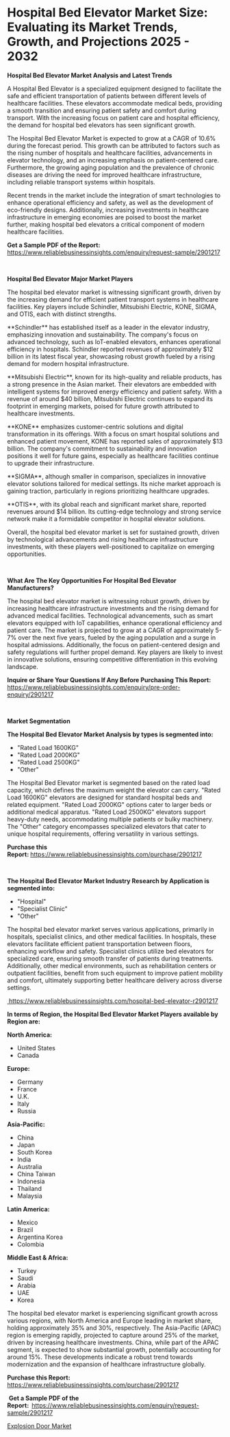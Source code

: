 <p><h1>Hospital Bed Elevator Market Size: Evaluating its Market Trends, Growth, and Projections 2025 - 2032</h1></p><p><strong>Hospital Bed Elevator Market Analysis and Latest Trends</strong></p>
<p><p>A Hospital Bed Elevator is a specialized equipment designed to facilitate the safe and efficient transportation of patients between different levels of healthcare facilities. These elevators accommodate medical beds, providing a smooth transition and ensuring patient safety and comfort during transport. With the increasing focus on patient care and hospital efficiency, the demand for hospital bed elevators has seen significant growth.</p><p>The Hospital Bed Elevator Market is expected to grow at a CAGR of 10.6% during the forecast period. This growth can be attributed to factors such as the rising number of hospitals and healthcare facilities, advancements in elevator technology, and an increasing emphasis on patient-centered care. Furthermore, the growing aging population and the prevalence of chronic diseases are driving the need for improved healthcare infrastructure, including reliable transport systems within hospitals. </p><p>Recent trends in the market include the integration of smart technologies to enhance operational efficiency and safety, as well as the development of eco-friendly designs. Additionally, increasing investments in healthcare infrastructure in emerging economies are poised to boost the market further, making hospital bed elevators a critical component of modern healthcare facilities.</p></p>
<p><strong>Get a Sample PDF of the Report:&nbsp;</strong> <a href="https://www.reliablebusinessinsights.com/enquiry/request-sample/2901217?utm_campaign=3086&utm_medium=2&utm_source=Github&utm_content=ia&utm_term=16032025&utm_id=hospital-bed-elevator">https://www.reliablebusinessinsights.com/enquiry/request-sample/2901217</a></p>
<p>&nbsp;</p>
<p><strong>Hospital Bed Elevator Major Market Players</strong></p>
<p><p>The hospital bed elevator market is witnessing significant growth, driven by the increasing demand for efficient patient transport systems in healthcare facilities. Key players include Schindler, Mitsubishi Electric, KONE, SIGMA, and OTIS, each with distinct strengths.</p><p>**Schindler** has established itself as a leader in the elevator industry, emphasizing innovation and sustainability. The company's focus on advanced technology, such as IoT-enabled elevators, enhances operational efficiency in hospitals. Schindler reported revenues of approximately $12 billion in its latest fiscal year, showcasing robust growth fueled by a rising demand for modern hospital infrastructure.</p><p>**Mitsubishi Electric**, known for its high-quality and reliable products, has a strong presence in the Asian market. Their elevators are embedded with intelligent systems for improved energy efficiency and patient safety. With a revenue of around $40 billion, Mitsubishi Electric continues to expand its footprint in emerging markets, poised for future growth attributed to healthcare investments.</p><p>**KONE** emphasizes customer-centric solutions and digital transformation in its offerings. With a focus on smart hospital solutions and enhanced patient movement, KONE has reported sales of approximately $13 billion. The company's commitment to sustainability and innovation positions it well for future gains, especially as healthcare facilities continue to upgrade their infrastructure.</p><p>**SIGMA**, although smaller in comparison, specializes in innovative elevator solutions tailored for medical settings. Its niche market approach is gaining traction, particularly in regions prioritizing healthcare upgrades.</p><p>**OTIS**, with its global reach and significant market share, reported revenues around $14 billion. Its cutting-edge technology and strong service network make it a formidable competitor in hospital elevator solutions.</p><p>Overall, the hospital bed elevator market is set for sustained growth, driven by technological advancements and rising healthcare infrastructure investments, with these players well-positioned to capitalize on emerging opportunities.</p></p>
<p>&nbsp;</p>
<p><strong>What Are The Key Opportunities For Hospital Bed Elevator Manufacturers?</strong></p>
<p><p>The hospital bed elevator market is witnessing robust growth, driven by increasing healthcare infrastructure investments and the rising demand for advanced medical facilities. Technological advancements, such as smart elevators equipped with IoT capabilities, enhance operational efficiency and patient care. The market is projected to grow at a CAGR of approximately 5-7% over the next five years, fueled by the aging population and a surge in hospital admissions. Additionally, the focus on patient-centered design and safety regulations will further propel demand. Key players are likely to invest in innovative solutions, ensuring competitive differentiation in this evolving landscape.</p></p>
<p><strong>Inquire or Share Your Questions If Any Before Purchasing This Report:</strong> <a href="https://www.reliablebusinessinsights.com/enquiry/pre-order-enquiry/2901217?utm_campaign=3086&utm_medium=2&utm_source=Github&utm_content=ia&utm_term=16032025&utm_id=hospital-bed-elevator">https://www.reliablebusinessinsights.com/enquiry/pre-order-enquiry/2901217</a></p>
<p>&nbsp;</p>
<p><strong>Market Segmentation</strong></p>
<p><strong>The Hospital Bed Elevator Market Analysis by types is segmented into:</strong></p>
<p><ul><li>"Rated Load 1600KG"</li><li>"Rated Load 2000KG"</li><li>"Rated Load 2500KG"</li><li>"Other"</li></ul></p>
<p><p>The Hospital Bed Elevator market is segmented based on the rated load capacity, which defines the maximum weight the elevator can carry. "Rated Load 1600KG" elevators are designed for standard hospital beds and related equipment. "Rated Load 2000KG" options cater to larger beds or additional medical apparatus. "Rated Load 2500KG" elevators support heavy-duty needs, accommodating multiple patients or bulky machinery. The "Other" category encompasses specialized elevators that cater to unique hospital requirements, offering versatility in various settings.</p></p>
<p><strong>Purchase this Report:&nbsp;</strong><a href="https://www.reliablebusinessinsights.com/purchase/2901217?utm_campaign=3086&utm_medium=2&utm_source=Github&utm_content=ia&utm_term=16032025&utm_id=hospital-bed-elevator">https://www.reliablebusinessinsights.com/purchase/2901217</a></p>
<p>&nbsp;</p>
<p><strong>The Hospital Bed Elevator Market Industry Research by Application is segmented into:</strong></p>
<p><ul><li>"Hospital"</li><li>"Specialist Clinic"</li><li>"Other"</li></ul></p>
<p><p>The hospital bed elevator market serves various applications, primarily in hospitals, specialist clinics, and other medical facilities. In hospitals, these elevators facilitate efficient patient transportation between floors, enhancing workflow and safety. Specialist clinics utilize bed elevators for specialized care, ensuring smooth transfer of patients during treatments. Additionally, other medical environments, such as rehabilitation centers or outpatient facilities, benefit from such equipment to improve patient mobility and comfort, ultimately supporting better healthcare delivery across diverse settings.</p></p>
<p><a href="https://www.reliablebusinessinsights.com/hospital-bed-elevator-r2901217?utm_campaign=3086&utm_medium=2&utm_source=Github&utm_content=ia&utm_term=16032025&utm_id=hospital-bed-elevator">&nbsp;https://www.reliablebusinessinsights.com/hospital-bed-elevator-r2901217</a></p>
<p><strong>In terms of Region, the Hospital Bed Elevator Market Players available by Region are:</strong></p>
<p>
    <p> <strong> North America: </strong>
        <ul>
            <li>United States</li>
            <li>Canada</li>
        </ul>
        </p> 
    <p> <strong> Europe: </strong>
        <ul>
            <li>Germany</li>
            <li>France</li>
            <li>U.K.</li>
            <li>Italy</li>
            <li>Russia</li>
        </ul>
        </p> 
    <p> <strong> Asia-Pacific: </strong>
        <ul>
            <li>China</li>
            <li>Japan</li>
            <li>South Korea</li>
            <li>India</li>
            <li>Australia</li>
            <li>China Taiwan</li>
            <li>Indonesia</li>
            <li>Thailand</li>
            <li>Malaysia</li>
        </ul>
        </p> 
    <p> <strong> Latin America: </strong>
        <ul>
            <li>Mexico</li>
            <li>Brazil</li>
            <li>Argentina Korea</li>
            <li>Colombia</li>
        </ul>
        </p> 
    <p> <strong> Middle East & Africa: </strong>
        <ul>
            <li>Turkey</li>
            <li>Saudi</li>
            <li>Arabia</li>
            <li>UAE</li>
            <li>Korea</li>
        </ul>
    </p>
    </p>
<p><p>The hospital bed elevator market is experiencing significant growth across various regions, with North America and Europe leading in market share, holding approximately 35% and 30%, respectively. The Asia-Pacific (APAC) region is emerging rapidly, projected to capture around 25% of the market, driven by increasing healthcare investments. China, while part of the APAC segment, is expected to show substantial growth, potentially accounting for around 15%. These developments indicate a robust trend towards modernization and the expansion of healthcare infrastructure globally.</p></p>
<p><strong>Purchase this Report: </strong><a href="https://www.reliablebusinessinsights.com/purchase/2901217?utm_campaign=3086&utm_medium=2&utm_source=Github&utm_content=ia&utm_term=16032025&utm_id=hospital-bed-elevator">https://www.reliablebusinessinsights.com/purchase/2901217</a></p>
<p>&nbsp;<strong>Get a Sample PDF of the Report:&nbsp;&nbsp;</strong><a href="https://www.reliablebusinessinsights.com/enquiry/request-sample/2901217?utm_campaign=3086&utm_medium=2&utm_source=Github&utm_content=ia&utm_term=16032025&utm_id=hospital-bed-elevator">https://www.reliablebusinessinsights.com/enquiry/request-sample/2901217</a></p>
<p><strong></strong></p>
<p><p><a href="https://github.com/boysabotzoc/Market-Research-Report-List-1/blob/main/explosion-door-market.md?utm_campaign=3086&utm_medium=2&utm_source=Github&utm_content=ia&utm_term=16032025&utm_id=hospital-bed-elevator">Explosion Door Market</a></p></p>